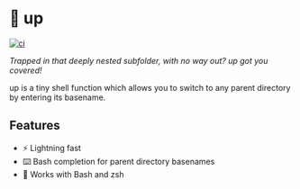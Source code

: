 # :climbing: up

[![ci](https://github.com/helpermethod/up/actions/workflows/ci.yml/badge.svg)](https://github.com/helpermethod/up/actions/workflows/ci.yml)

*Trapped in that deeply nested subfolder, with no way out? up got you covered!*

up is a tiny shell function which allows you to switch to any parent directory by entering its basename.

## Features

* :zap: Lightning fast
* :keyboard: Bash completion for parent directory basenames
* :shell: Works with Bash and zsh
